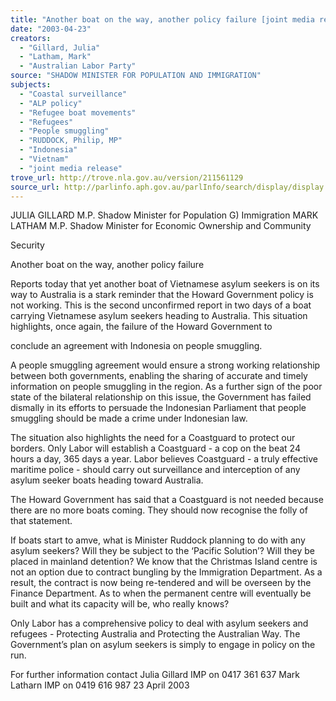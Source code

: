 ```yaml
---
title: "Another boat on the way, another policy failure [joint media release]."
date: "2003-04-23"
creators:
  - "Gillard, Julia"
  - "Latham, Mark"
  - "Australian Labor Party"
source: "SHADOW MINISTER FOR POPULATION AND IMMIGRATION"
subjects:
  - "Coastal surveillance"
  - "ALP policy"
  - "Refugee boat movements"
  - "Refugees"
  - "People smuggling"
  - "RUDDOCK, Philip, MP"
  - "Indonesia"
  - "Vietnam"
  - "joint media release"
trove_url: http://trove.nla.gov.au/version/211561129
source_url: http://parlinfo.aph.gov.au/parlInfo/search/display/display.w3p;query=Id%3A%22media/pressrel/NR496%22
---
```


  JULIA GILLARD M.P.  Shadow Minister for Population G) Immigration  MARK LATHAM M.P.  Shadow Minister for Economic Ownership and Community 

  Security 

  Another boat on the way, another policy failure 

  Reports today that yet another boat of Vietnamese asylum seekers is on its way to Australia is  a stark reminder that the Howard Government policy is not working. This is the second  unconfirmed report in two days of a boat carrying Vietnamese asylum seekers heading to  Australia. This situation highlights, once again, the failure of the Howard Government to 

  conclude an agreement with Indonesia on people smuggling. 

  A people smuggling agreement would ensure a strong working relationship between both  governments, enabling the sharing of accurate and timely information on people smuggling in  the region. As a further sign of the poor state of the bilateral relationship on this issue,  the Government has failed dismally in its efforts to persuade the Indonesian  Parliament that people smuggling should be made a crime under Indonesian law. 

  The situation also highlights the need for a Coastguard to protect our borders. Only Labor  will establish a Coastguard - a cop on the beat 24 hours a day, 365 days a year. Labor  believes Coastguard - a truly effective maritime police - should carry out surveillance and  interception of any asylum seeker boats heading toward Australia. 

  The Howard Government has said that a Coastguard is not needed because there are no more  boats coming. They should now recognise the folly of that statement. 

  If boats start to amve, what is Minister Ruddock planning to do with any asylum seekers?  Will they be subject to the ‘Pacific Solution’? Will they be placed in mainland detention?  We know that the Christmas Island centre is not an option due to contract bungling by the  Immigration Department. As a result, the contract is now being re-tendered and will be  overseen by the Finance Department. As to when the permanent centre will eventually be  built and what its capacity will be, who really knows? 

  Only Labor has a comprehensive policy to deal with asylum seekers and refugees -  Protecting Australia and Protecting the Australian Way. The Government’s plan on asylum  seekers is simply to engage in policy on the run. 

  For further information contact  Julia Gillard IMP on 0417 361 637  Mark Latharn IMP on 0419 616 987 23 April 2003 

